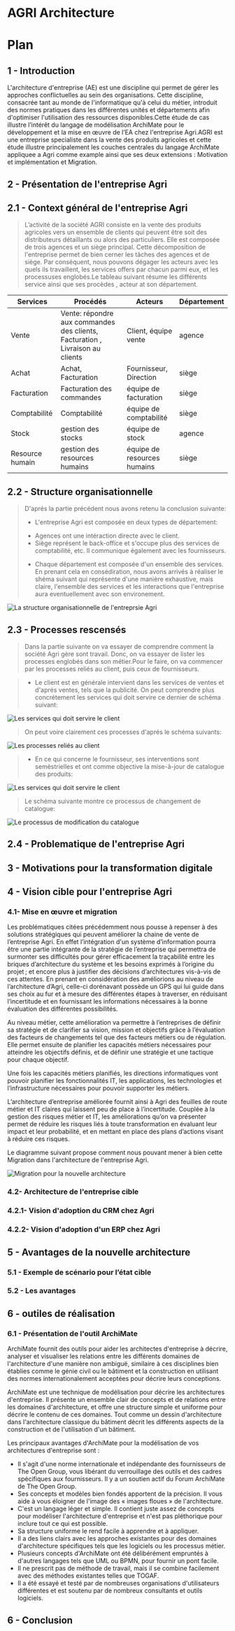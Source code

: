 # AGRI Architecture

# Plan

## 1 - Introduction
L'architecture d'entreprise (AE) est une discipline qui permet de gérer les approches conflictuelles au sein des organisations. Cette discipline, consacrée tant au monde de l'informatique qu'à celui du métier, introduit des normes pratiques dans les différentes unités et départements afin d'optimiser l'utilisation des ressources disponibles.Cette étude de cas illustre l’intérêt du langage de modélisation ArchiMate pour le développement et la mise en œuvre de l’EA chez l'entreprise Agri.AGRI est une entreprise specialiste dans la vente des produits agricoles et cette étude illustre principalement les couches centrales du langage ArchiMate appliquee a Agri comme example ainsi que ses deux extensions : Motivation et implémentation et Migration.

## 2 - Présentation de l'entreprise Agri
## 2.1 - Context général de l'entreprise Agri

> L’activité de la société AGRI consiste en la vente des produits agricoles vers un ensemble de clients qui peuvent être soit des distributeurs détaillants ou alors des particuliers. Elle est composée de trois agences et un siège principal. Cette décomposition de l'entreprise permet de bien cerner les tâches des agences et de siège. Par conséquent, nous pouvons dégager les acteurs avec les quels ils travaillent, les services offers par chacun parmi eux, et les processuses englobés.Le tableau suivant résume les différents service ainsi que ses procèdes , acteur at son département.

|Services|Procédés|Acteurs|Département|
|----------|----------|-------------|---------|
|Vente|Vente: répondre aux commandes des clients, Facturation , Livraison au clients|Client, équipe vente|agence|
|Achat|Achat, Facturation|Fournisseur, Direction|siège|
|Facturation|Facturation des commandes|équipe de facturation|siège|
|Comptabilité|Comptabilité|équipe de comptabilité|siège|
|Stock|gestion des stocks|équipe de stock|agence|
|Resource humain|gestion des resources humains|équipe de resources humains|siège|

## 2.2 - Structure organisationnelle

> D'aprés la partie précédent nous avons retenu la conclusion suivante:
> - L'entreprise Agri est composée en deux types de département:
>  * Agences ont une intéraction directe avec le client.
>  * Siège représent le back-office et s'occupe plus des services de comptabilité, etc. Il communique également avec les fournisseurs.
> - Chaque département est composée d'un ensemble des services.
> En prenant cela en consédiration, nous avons arrivés à réaliser le shéma suivant qui représente d'une manière exhaustive, mais claire, l'ensemble des services et les interactions que l'entreprise aura eventuellement avec son environement.

![La structure organisationnelle de l'entreprsie Agri](assets/id-ffaa0025f5024b42bb5c8eab10fc9707.png) 
## 2.3 - Processes rescensés

> Dans la partie suivante on va essayer de comprendre comment la société Agri gère sont travail. Donc, on va essayer de lister les processes englobés dans son métier.Pour le faire, on va commencer par les processes reliés au client, puis ceux de fournisseurs.

> - Le client est en générale intervient dans les services de ventes et d'aprés ventes, tels que la publicité. On peut comprendre plus concrétement les services qui doit servire ce dernier de schéma suivant:

![Les services qui doit servire le client](assets/id-b73f5c477dc542ca8680eaa522807b25.png)
> On peut voire clairement ces processes d'aprés le schéma suivants:

![Les processes reliés au client](assets/id-b73f5c477dc542ca8680eaa522807b27.png)

> - En ce qui concerne le fournisseur, ses interventions sont semèstrielles et ont comme objective la mise-à-jour de catalogue des produits:

![Les services qui doit servire le client](assets/id-b73f5c477dc542ca8680eaa522807b28.png)
> Le schéma suivante montre ce processus de changement de catalogue:

![Le processus de modification du catalogue](assets/id-b73f5c477dc542ca8680eaa522807b26.png)
## 2.4 - Problematique de l'entreprise Agri
## 3 - Motivations pour la transformation digitale

   > 


## 4 - Vision cible pour l'entreprise Agri

   ### 4.1- Mise en œuvre et migration
   Les problématiques citées précédemment nous pousse à repenser à des solutions stratégiques qui peuvent améliorer la chaine de vente de l’entreprise Agri. En effet l’intégration d'un système d’information pourra être une partie intégrante de la stratégie de l’entreprise qui permettra de surmonter ses difficultés pour gérer efficacement la traçabilité entre les briques d’architecture du système et les besoins exprimés à l’origine du projet ; et encore plus à justifier des décisions d’architectures vis-à-vis de ces attentes. 
   En prenant en considération des améliorions au niveau de l’architecture d’Agri, celle-ci dorénavant possède un GPS qui lui guide dans ses choix au fur et à mesure des différentes étapes à traverser, en réduisant l’incertitude et en fournissant les informations nécessaires à la bonne évaluation des différentes possibilités. 

Au niveau métier, cette amélioration va permettre à l’entreprises de définir sa stratégie et de clarifier sa vision, mission et objectifs grâce à l’évaluation des facteurs de changements tel que des facteurs métiers ou de régulation. Elle permet ensuite de planifier les capacités métiers nécessaires pour atteindre les objectifs définis, et de définir une stratégie et une tactique pour chaque objectif. 

Une fois les capacités métiers planifiés, les directions informatiques vont pouvoir planifier les fonctionnalités IT, les applications, les technologies et l’infrastructure nécessaires pour pouvoir supporter les métiers. 

L’architecture d’entreprise améliorée fournit ainsi à Agri des feuilles de route métier et IT claires qui laissent peu de place à l’incertitude. Couplée à la gestion des risques métier et IT, les améliorations qu’on va présenter permet de réduire les risques liés à toute transformation en évaluant leur impact et leur probabilité, et en mettant en place des plans d’actions visant à réduire ces risques. 

Le diagramme suivant propose comment nous pouvant mener à bien cette Migration dans l'architecture de l'entreprise Agri. 

![Migration pour la nouvelle architecture](assets/id-1665e6d9cf6a447d9cd191be7c8da8e3.png)
   ### 4.2- Architecture de l'entreprise cible
   
   ### 4.2.1- Vision d'adoption du CRM chez Agri

   ### 4.2.2- Vision d'adoption d'un ERP chez Agri

## 5 - Avantages de la nouvelle architecture

### 5.1 - Exemple de scénario pour l’état cible

### 5.2 - Les avantages
## 6 - outiles de réalisation
   ### 6.1 - Présentation de l'outil ArchiMate
   ArchiMate fournit des outils pour aider les architectes d'entreprise à décrire, analyser et visualiser les relations entre les différents domaines de l'architecture d'une manière non ambiguë, similaire à ces disciplines bien établies comme le génie civil ou le bâtiment et la construction en utilisant des normes internationalement acceptées pour décrire leurs conceptions.

ArchiMate est une technique de modélisation pour décrire les architectures d'entreprise. Il présente un ensemble clair de concepts et de relations entre les domaines d'architecture, et offre une structure simple et uniforme pour décrire le contenu de ces domaines. Tout comme un dessin d'architecture dans l'architecture classique du bâtiment décrit les différents aspects de la construction et de l'utilisation d'un bâtiment.

Les principaux avantages d'ArchiMate pour la modélisation de vos architectures d'entreprise sont :
   * Il s'agit d'une norme internationale et indépendante des fournisseurs de The Open Group, vous libérant du verrouillage des outils et des cadres spécifiques aux fournisseurs. Il y a un soutien actif du Forum ArchiMate de The Open Group.
   * Ses concepts et modèles bien fondés apportent de la précision. Il vous aide à vous éloigner de l'image des « images floues » de l'architecture.
   * C'est un langage léger et simple. Il contient juste assez de concepts pour modéliser l'architecture d'entreprise et n'est pas pléthorique pour inclure tout ce qui est possible.
   * Sa structure uniforme le rend facile à apprendre et à appliquer.
   * Il a des liens clairs avec les approches existantes pour des domaines d'architecture spécifiques tels que les logiciels ou les processus métier.
   * Plusieurs concepts d'ArchiMate ont été délibérément empruntés à d'autres langages tels que UML ou BPMN, pour fournir un pont facile.
   * Il ne prescrit pas de méthode de travail, mais il se combine facilement avec des méthodes existantes telles que TOGAF.
   * Il a été essayé et testé par de nombreuses organisations d'utilisateurs différentes et est soutenu par de nombreux consultants et outils logiciels. 
## 6 - Conclusion






